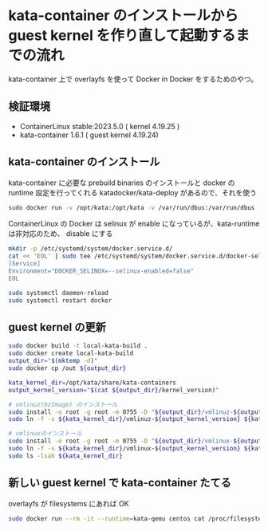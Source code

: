# kata-container のインストールから guest kernel を作り直して起動するまでの流れ

kata-container 上で overlayfs を使って Docker in Docker をするためのやつ。

## 検証環境

- ContainerLinux stable:2023.5.0 ( kernel 4.19.25 )
- kata-container 1.6.1 ( guest kernel 4.19.24)

## kata-container のインストール

kata-container に必要な prebuild binaries のインストールと docker の runtime 設定を行ってくれる katadocker/kata-deploy があるので、それを使う

```bash
sudo docker run -v /opt/kata:/opt/kata -v /var/run/dbus:/var/run/dbus -v /run/systemd:/run/systemd -v /etc/docker:/etc/docker -it katadocker/kata-deploy kata-deploy-docker install
```

ContainerLinux の Docker は selinux が enable になっているが、kata-runtime は非対応のため、 disable にする

```bash
mkdir -p /etc/systemd/system/docker.service.d/
cat << 'EOL' | sudo tee /etc/systemd/system/docker.service.d/docker-selinux.conf
[Service]
Environment="DOCKER_SELINUX=--selinux-enabled=false"
EOL

sudo systemctl daemon-reload
sudo systemctl restart docker
```

## guest kernel の更新

```bash
sudo docker build -t local-kata-build .
sudo docker create local-kata-build
output_dir="$(mktemp -d)"
sudo docker cp /out ${output_dir}

kata_kernel_dir=/opt/kata/share/kata-containers
output_kernel_version="$(cat ${output_dir}/kernel_version)"

# vmlinuz(bzImage) のインストール
sudo install -o root -g root -m 0755 -D "${output_dir}/vmlinuz-${output_kernel_version}" "${kata_kernel_dir}/vmlinuz-${output_kernel_version}"
sudo ln -f -s ${kata_kernel_dir}/vmlinuz-${output_kernel_version} ${kata_kernel_dir}/vmlinuz.container

# vmlinuxのインストール
sudo install -o root -g root -m 0755 -D "${output_dir}/vmlinux-${output_kernel_version}" "${kata_kernel_dir}/vmlinux-${output_kernel_version}"
sudo ln -f -s ${kata_kernel_dir}/vmlinux-${output_kernel_version} ${kata_kernel_dir}/vmlinux.container
sudo ls -lsah ${kata_kernel_dir}

```

## 新しい guest kernel で kata-container たてる

overlayfs が filesystems にあれば OK

```bash
sudo docker run --rm -it --runtime=kata-qemu centos cat /proc/filesystems | grep overlay
```
